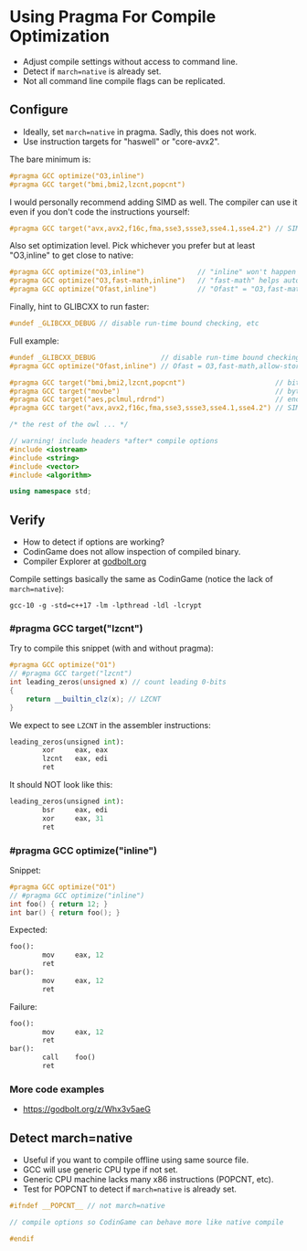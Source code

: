 # Using Pragma For Compile Optimization

* Adjust compile settings without access to command line.
* Detect if `march=native` is already set.
* Not all command line compile flags can be replicated.

## Configure 

* Ideally, set `march=native` in pragma.  Sadly, this does not work.
* Use instruction targets for "haswell" or "core-avx2".

The bare minimum is:
```C++
#pragma GCC optimize("O3,inline")
#pragma GCC target("bmi,bmi2,lzcnt,popcnt")
```

I would personally recommend adding SIMD as well.  The compiler can use it even if you don't code the instructions yourself:
```C++
#pragma GCC target("avx,avx2,f16c,fma,sse3,ssse3,sse4.1,sse4.2") // SIMD
```

Also set optimization level. Pick whichever you prefer but at least "O3,inline" to get close to native:
```C++
#pragma GCC optimize("O3,inline")             // "inline" won't happen without it
#pragma GCC optimize("O3,fast-math,inline")   // "fast-math" helps auto-vectorize loops
#pragma GCC optimize("Ofast,inline")          // "Ofast" = "O3,fast-math,allow-store-data-races,no-protect-parens"
```

Finally, hint to GLIBCXX to run faster:
```C++
#undef _GLIBCXX_DEBUG // disable run-time bound checking, etc
```

Full example:
```C++
#undef _GLIBCXX_DEBUG                // disable run-time bound checking, etc
#pragma GCC optimize("Ofast,inline") // Ofast = O3,fast-math,allow-store-data-races,no-protect-parens

#pragma GCC target("bmi,bmi2,lzcnt,popcnt")                      // bit manipulation
#pragma GCC target("movbe")                                      // byte swap
#pragma GCC target("aes,pclmul,rdrnd")                           // encryption
#pragma GCC target("avx,avx2,f16c,fma,sse3,ssse3,sse4.1,sse4.2") // SIMD

/* the rest of the owl ... */

// warning! include headers *after* compile options
#include <iostream> 
#include <string>
#include <vector>
#include <algorithm>

using namespace std;
```

## Verify

* How to detect if options are working?
* CodinGame does not allow inspection of compiled binary.
* Compiler Explorer at [godbolt.org](https://godbolt.org/)

Compile settings basically the same as CodinGame (notice the lack of `march=native`):
```
gcc-10 -g -std=c++17 -lm -lpthread -ldl -lcrypt
```

### #pragma GCC target("lzcnt")

Try to compile this snippet (with and without pragma):
```C++
#pragma GCC optimize("O1")
// #pragma GCC target("lzcnt")
int leading_zeros(unsigned x) // count leading 0-bits
{
    return __builtin_clz(x); // LZCNT
}
```

We expect to see `LZCNT` in the assembler instructions:
```Python
leading_zeros(unsigned int):
        xor     eax, eax
        lzcnt   eax, edi
        ret
```

It should NOT look like this:
```Python
leading_zeros(unsigned int):
        bsr     eax, edi
        xor     eax, 31
        ret
```

### #pragma GCC optimize("inline")

Snippet:
```C++
#pragma GCC optimize("O1")
// #pragma GCC optimize("inline")
int foo() { return 12; }
int bar() { return foo(); }
```

Expected:
```Python
foo():
        mov     eax, 12
        ret
bar():
        mov     eax, 12
        ret
```

Failure:
```Python
foo():
        mov     eax, 12
        ret
bar():
        call    foo()
        ret
```

### More code examples

* https://godbolt.org/z/Whx3v5aeG

## Detect march=native

* Useful if you want to compile offline using same source file.
* GCC will use generic CPU type if not set.
* Generic CPU machine lacks many x86 instructions (POPCNT, etc).
* Test for POPCNT to detect if `march=native` is already set.

```C++
#ifndef __POPCNT__ // not march=native

// compile options so CodinGame can behave more like native compile

#endif
```
